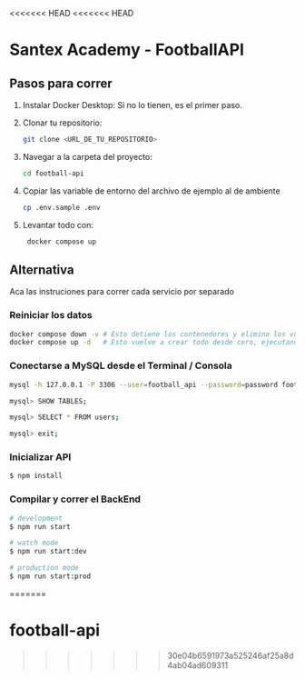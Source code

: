 <<<<<<< HEAD
<<<<<<< HEAD
# Santex Academy - FootballAPI

## Pasos para correr

1. Instalar Docker Desktop: Si no lo tienen, es el primer paso.
2. Clonar tu repositorio: 
   
   ```bash
   git clone <URL_DE_TU_REPOSITORIO>
   ```
3. Navegar a la carpeta del proyecto:
    ```bash
    cd football-api
   ```
4. Copiar las variable de entorno del archivo de ejemplo al de ambiente
    ```bash
    cp .env.sample .env
   ```
5. Levantar todo con: 
   ```bash
    docker compose up
   ```

## Alternativa
Aca las instruciones para correr cada servicio por separado

### Reiniciar los datos

``` bash
docker compose down -v # Esto detiene los contenedores y elimina los volúmenes (incluido db_data)
docker compose up -d   # Esto vuelve a crear todo desde cero, ejecutando init.sql
```

### Conectarse a MySQL desde el Terminal / Consola

```bash
mysql -h 127.0.0.1 -P 3306 --user=football_api --password=password football_db
```

```bash
mysql> SHOW TABLES;
```

```bash
mysql> SELECT * FROM users;
```

```bash
mysql> exit;
```

### Inicializar API

```bash
$ npm install
```

### Compilar y correr el BackEnd

```bash
# development
$ npm run start

# watch mode
$ npm run start:dev

# production mode
$ npm run start:prod
```
=======
# football-api
>>>>>>> 30e04b6591973a525246af25a8d4ab04ad609311
